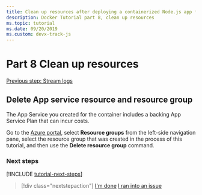 ```yaml
---
title: Clean up resources after deploying a containerized Node.js app from Visual Studio Code
description: Docker Tutorial part 8, clean up resources
ms.topic: tutorial
ms.date: 09/20/2019
ms.custom: devx-track-js
---
```


# Part 8 Clean up resources

[Previous step: Stream logs](tutorial-vscode-docker-node-07.md)

## Delete App service resource and resource group

The App Service you created for the container includes a backing App Service Plan that can incur costs. 

Go to the [Azure portal](https://portal.azure.com), select **Resource groups** from the left-side navigation pane, select the resource group that was created in the process of this tutorial, and then use the **Delete resource group** command.

### Next steps

[!INCLUDE [tutorial-next-steps](../../includes/tutorial-next-steps.md)]

> [!div class="nextstepaction"]
> [I'm done](../../how-to/deploy-containers.md) [I ran into an issue](https://www.research.net/r/PWZWZ52?tutorial=node-deployment-docker-extension&step=clean-up-resources)
